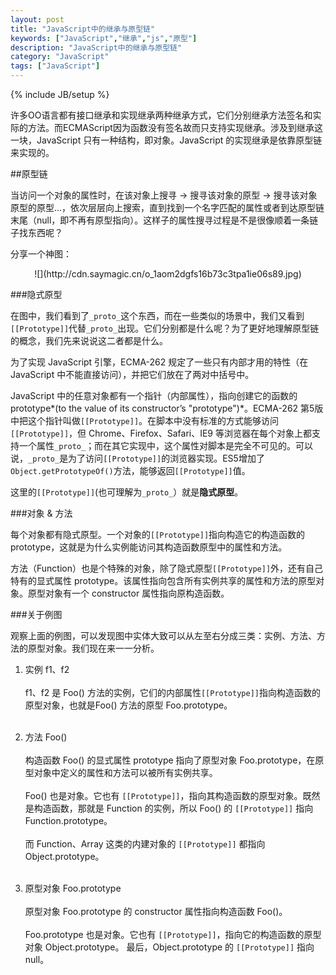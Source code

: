 ```yaml
---
layout: post
title: "JavaScript中的继承与原型链"
keywords: ["JavaScript","继承","js","原型"]
description: "JavaScript中的继承与原型链"
category: "JavaScript"
tags: ["JavaScript"]
---
```

{% include JB/setup %}

许多OO语言都有接口继承和实现继承两种继承方式，它们分别继承方法签名和实际的方法。而ECMAScript因为函数没有签名故而只支持实现继承。涉及到继承这一块，JavaScript 只有一种结构，即对象。JavaScript 的实现继承是依靠原型链来实现的。

##原型链

当访问一个对象的属性时，在该对象上搜寻 → 搜寻该对象的原型 → 搜寻该对象原型的原型...，依次层层向上搜索，直到找到一个名字匹配的属性或者到达原型链末尾（null，即不再有原型指向）。这样子的属性搜寻过程是不是很像顺着一条链子找东西呢？

分享一个神图：

<center>![](http://cdn.saymagic.cn/o_1aom2dgfs16b73c3tpa1ie06s89.jpg)</center>

###隐式原型

在图中，我们看到了`_proto_`这个东西，而在一些类似的场景中，我们又看到`[[Prototype]]`代替`_proto_`出现。它们分别都是什么呢？为了更好地理解原型链的概念，我们先来说说这二者都是什么。

为了实现 JavaScript 引擎，ECMA-262 规定了一些只有内部才用的特性（在 JavaScript 中不能直接访问），并把它们放在了两对中括号中。

JavaScript 中的任意对象都有一个指针（内部属性），指向创建它的函数的 prototype*(to the value of its constructor’s "prototype")*。ECMA-262 第5版中把这个指针叫做`[[Prototype]]`。在脚本中没有标准的方式能够访问`[[Prototype]]`，但 Chrome、Firefox、Safari、IE9 等浏览器在每个对象上都支持一个属性`_proto_`；而在其它实现中，这个属性对脚本是完全不可见的。可以说，`_proto_`是为了访问`[[Prototype]]`的浏览器实现。ES5增加了`Object.getPrototypeOf()`方法，能够返回`[[Prototype]]`值。

这里的`[[Prototype]]`(也可理解为`_proto_`）就是**隐式原型**。

###对象 & 方法

<span class="txt">每个对象都有隐式原型。一个对象的`[[Prototype]]`指向构造它的构造函数的 prototype，</span>这就是为什么实例能访问其构造函数原型中的属性和方法。

<span class="txt">方法（Function）也是个特殊的对象，除了隐式原型`[[Prototype]]`外，还有自己特有的显式属性 prototype。该属性指向包含所有实例共享的属性和方法的原型对象。</span>原型对象有一个 constructor 属性指向原构造函数。

###关于例图

观察上面的例图，可以发现图中实体大致可以从左至右分成三类：实例、方法、方法的原型对象。我们现在来一一分析。

1. 实例 f1、f2<br/><br/>
f1、f2 是 Foo() 方法的实例，它们的内部属性`[[Prototype]]`指向构造函数的原型对象，也就是Foo() 方法的原型 Foo.prototype。<br /><br/>

2. 方法 Foo()<br/><br/>
构造函数 Foo() 的显式属性 prototype 指向了原型对象 Foo.prototype，在原型对象中定义的属性和方法可以被所有实例共享。<br/><br/>
Foo() 也是对象。它也有 `[[Prototype]]`，指向其构造函数的原型对象。既然是构造函数，那就是 Function 的实例，所以 Foo() 的 `[[Prototype]]` 指向 Function.prototype。<br/><br/>
而 Function、Array 这类的内建对象的 `[[Prototype]]` 都指向 Object.prototype。
<br/><br/>

3. 原型对象 Foo.prototype<br/><br/>
原型对象 Foo.prototype 的 constructor 属性指向构造函数 Foo()。<br/><br/>
Foo.prototype 也是对象。它也有 `[[Prototype]]`，指向它的构造函数的原型对象 Object.prototype。
最后，Object.prototype 的 `[[Prototype]]` 指向 null。